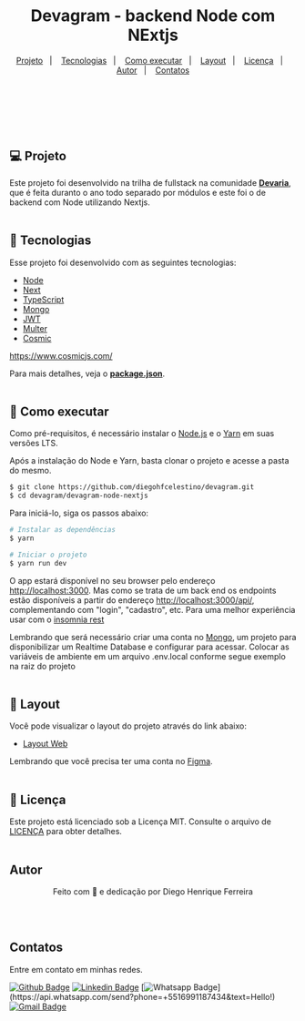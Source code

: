 <h1 align="center">
	Devagram - backend Node com NExtjs
</h1>



<p align="center"> 
  <a href="#-projeto">Projeto</a>&nbsp;&nbsp;&nbsp;|&nbsp;&nbsp;&nbsp;
  <a href="#-tecnologias">Tecnologias</a>&nbsp;&nbsp;&nbsp;|&nbsp;&nbsp;&nbsp;
  <a href="#-como-executar">Como executar</a>&nbsp;&nbsp;&nbsp;|&nbsp;&nbsp;&nbsp;
  <a href="#-layout">Layout</a>&nbsp;&nbsp;&nbsp;|&nbsp;&nbsp;&nbsp;
  <a href="#memo-licença">Licença</a>&nbsp;&nbsp;&nbsp;|&nbsp;&nbsp;&nbsp;
  <a href="#autor">Autor</a>&nbsp;&nbsp;&nbsp;|&nbsp;&nbsp;&nbsp;
  <a href="#contatos">Contatos</a>
</p>

<br/><br/><br/><br/><br/>

## 💻 Projeto

Este projeto foi desenvolvido na trilha de fullstack na comunidade **[Devaria](https://www.devaria.com.br/)**, que é feita duranto o ano todo separado por módulos e este foi o de backend com Node utilizando Nextjs.<br/><br/>

## 🧪 Tecnologias

Esse projeto foi desenvolvido com as seguintes tecnologias:

- [Node](https://nodejs.org/en/)
- [Next](https://nextjs.org/)
- [TypeScript](https://www.typescriptlang.org/)
- [Mongo](https://www.mongodb.com/)
- [JWT](https://jwt.io/)
- [Multer](https://www.npmjs.com/package/multer)
- [Cosmic](https://www.cosmicjs.com/)

https://www.cosmicjs.com/

Para mais detalhes, veja o **[package.json](./package.json)**.<br/><br/>

## 🚀 Como executar

Como pré-requisitos, é necessário instalar o [Node.js](https://nodejs.org/pt-br/) e o [Yarn](https://classic.yarnpkg.com/en/docs/install/) em suas versões LTS.

Após a instalação do Node e Yarn, basta clonar o projeto e acesse a pasta do mesmo.

```bash
$ git clone https://github.com/diegohfcelestino/devagram.git
$ cd devagram/devagram-node-nextjs
```

Para iniciá-lo, siga os passos abaixo:

```bash
# Instalar as dependências
$ yarn

# Iniciar o projeto
$ yarn run dev
```

O app estará disponível no seu browser pelo endereço [http://localhost:3000](http://localhost:3000).
Mas como se trata de um back end os endpoints estão disponíveis a partir do endereço [http://localhost:3000/api/](http://localhost:3000/api/), complementando com "login", "cadastro", etc. Para uma melhor experiência usar com o [insomnia rest](https://insomnia.rest/)

Lembrando que será necessário criar uma conta no [Mongo](https://www.mongodb.com/), um projeto para disponibilizar um Realtime Database e configurar para acessar. Colocar as variáveis de ambiente em um arquivo .env.local conforme segue exemplo na raiz do projeto<br/><br/>

## 🔖 Layout

Você pode visualizar o layout do projeto através do link abaixo:

- [Layout Web](<https://www.figma.com/file/9KlZQL9sYthRiqdnehLzpj/Projeto-Devaria-2022?node-id=226%3A2>)

Lembrando que você precisa ter uma conta no [Figma](https://figma.com/).<br/><br/>

## :memo: Licença

Este projeto está licenciado sob a Licença MIT. Consulte o arquivo de [LICENÇA](LICENSE.md) para obter detalhes.<br/><br/>

## Autor

<p align="center">Feito com 💜 e dedicação por Diego Henrique Ferreira</p><br/><br/>

## Contatos

Entre em contato em minhas redes.

[![Github Badge](https://img.shields.io/badge/-Github-000?style=flat-square&logo=Github&logoColor=white&link=link_do_seu_perfil_no_github)](https://github.com/diegohfcelestino)
[![Linkedin Badge](https://img.shields.io/badge/-LinkedIn-blue?style=flat-square&logo=Linkedin&logoColor=white&link=https://www.linkedin.com/in/diego-ferreira-34b6348b/)](https://www.linkedin.com/in/diegohfcelestino/)
[![Whatsapp Badge](https://img.shields.io/badge/-Whatsapp-4CA143?style=flat-square&labelColor=4CA143&logo=whatsapp&logoColor=white&link=https://api.whatsapp.com/send?phone=+5516991187434&text=Hello!)](https://api.whatsapp.com/send?phone=+5516991187434&text=Hello!)
[![Gmail Badge](https://img.shields.io/badge/-Gmail-c14438?style=flat-square&logo=Gmail&logoColor=white&link=mailto:diegohfcelestino@gmail.com)](mailto:diegohfcelestino@gmail.com)
<br/>
